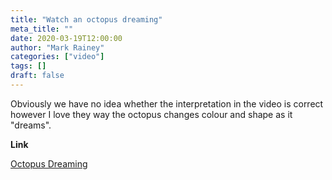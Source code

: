 ```yaml
---
title: "Watch an octopus dreaming"
meta_title: ""
date: 2020-03-19T12:00:00
author: "Mark Rainey"
categories: ["video"]
tags: []
draft: false
---
```

Obviously we have no idea whether the interpretation in the video is correct however I love they way the octopus changes colour and shape as it "dreams".

__Link__

[Octopus Dreaming](https://www.youtube.com/watch?v=0vKCLJZbytU)

